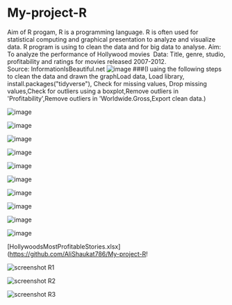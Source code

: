 # My-project-R

Aim of R progam, R is a programming language. R is often used for statistical computing and graphical presentation to analyze and visualize data.
R program is using to clean the data and for big data to analyse.
Aim: To analyze the performance of Hollywood movies 
Data: Title, genre, studio, profitability and ratings for movies released 2007-2012.
Source: InformationIsBeautiful.net ![image](https://user-images.githubusercontent.com/129103686/232570696-1c724f7d-0c87-41e9-a162-5ac010e9432b.png)
###(I uaing the following steps to clean the data and drawn the graphLoad data, Load library, install.packages("tidyverse"), Check for missing values, Drop missing values,Check for outliers using a boxplot,Remove outliers in 'Profitability',Remove outliers in 'Worldwide.Gross,Export clean data.)

![image](https://user-images.githubusercontent.com/129103686/232574543-90654c20-63ae-4f30-8d3d-4ecdc6f0dc25.png)

![image](https://user-images.githubusercontent.com/129103686/232574363-beed2595-3819-4b55-b066-928258af229c.png)

![image](https://user-images.githubusercontent.com/129103686/232574174-401fa111-1977-4cf7-803b-f74c6c5f1378.png)


![image](https://user-images.githubusercontent.com/129103686/232574048-3a2182f3-558a-4a9b-9b87-083939e2b2e3.png)


![image](https://user-images.githubusercontent.com/129103686/232573579-62c7e8ee-b1c0-41cb-888d-a209f940b620.png)


![image](https://user-images.githubusercontent.com/129103686/232573368-d1ef958d-95ae-41b2-98c2-8f026283aa10.png)

![image](https://user-images.githubusercontent.com/129103686/232573237-d22f1014-aa40-4ca7-9059-d2032448484e.png)


![image](https://user-images.githubusercontent.com/129103686/232573058-abc104b7-b9ea-4981-b013-a91644162687.png)



![image](https://user-images.githubusercontent.com/129103686/232572912-c65298f8-7933-479b-8e24-f0704a289e3c.png)




![image](https://user-images.githubusercontent.com/129103686/232570489-2ee334be-5fca-4a67-b4e7-c76abc151d88.png)


[HollywoodsMostProfitableStories.xlsx](https://github.com/AliShaukat786/My-project-R!

![screenshot R1](https://user-images.githubusercontent.com/129103686/231987159-d4fad23d-d0ae-434f-83c4-c7a9025e23fc.png)

![screenshot R2](https://user-images.githubusercontent.com/129103686/231987189-e77ab433-4bf1-4ed3-a948-bf4e1ecde8ac.png)

![screenshot R3](https://user-images.githubusercontent.com/129103686/231987239-98e4d7bf-5ec8-46f4-b46a-2b6fcbf82181.png)


